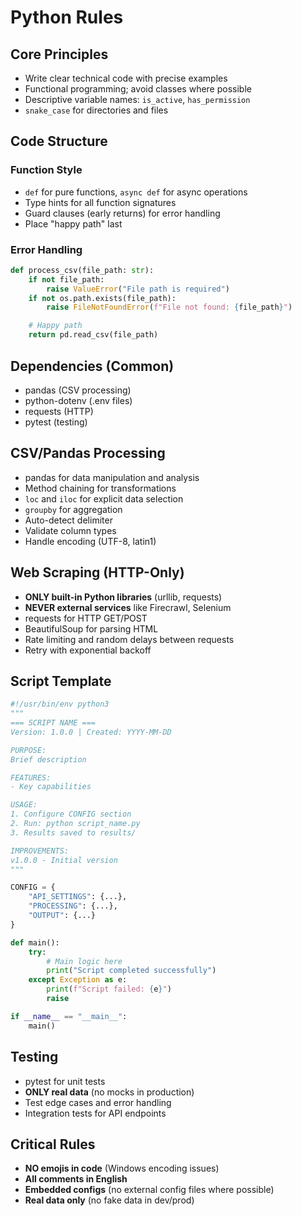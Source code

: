 # Python Rules

## Core Principles
- Write clear technical code with precise examples
- Functional programming; avoid classes where possible
- Descriptive variable names: `is_active`, `has_permission`
- `snake_case` for directories and files

## Code Structure

### Function Style
- `def` for pure functions, `async def` for async operations
- Type hints for all function signatures
- Guard clauses (early returns) for error handling
- Place "happy path" last

### Error Handling
```python
def process_csv(file_path: str):
    if not file_path:
        raise ValueError("File path is required")
    if not os.path.exists(file_path):
        raise FileNotFoundError(f"File not found: {file_path}")

    # Happy path
    return pd.read_csv(file_path)
```

## Dependencies (Common)
- pandas (CSV processing)
- python-dotenv (.env files)
- requests (HTTP)
- pytest (testing)

## CSV/Pandas Processing
- pandas for data manipulation and analysis
- Method chaining for transformations
- `loc` and `iloc` for explicit data selection
- `groupby` for aggregation
- Auto-detect delimiter
- Validate column types
- Handle encoding (UTF-8, latin1)

## Web Scraping (HTTP-Only)
- **ONLY built-in Python libraries** (urllib, requests)
- **NEVER external services** like Firecrawl, Selenium
- requests for HTTP GET/POST
- BeautifulSoup for parsing HTML
- Rate limiting and random delays between requests
- Retry with exponential backoff

## Script Template
```python
#!/usr/bin/env python3
"""
=== SCRIPT NAME ===
Version: 1.0.0 | Created: YYYY-MM-DD

PURPOSE:
Brief description

FEATURES:
- Key capabilities

USAGE:
1. Configure CONFIG section
2. Run: python script_name.py
3. Results saved to results/

IMPROVEMENTS:
v1.0.0 - Initial version
"""

CONFIG = {
    "API_SETTINGS": {...},
    "PROCESSING": {...},
    "OUTPUT": {...}
}

def main():
    try:
        # Main logic here
        print("Script completed successfully")
    except Exception as e:
        print(f"Script failed: {e}")
        raise

if __name__ == "__main__":
    main()
```

## Testing
- pytest for unit tests
- **ONLY real data** (no mocks in production)
- Test edge cases and error handling
- Integration tests for API endpoints

## Critical Rules
- **NO emojis in code** (Windows encoding issues)
- **All comments in English**
- **Embedded configs** (no external config files where possible)
- **Real data only** (no fake data in dev/prod)
